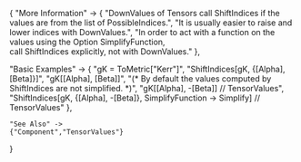 {
  "More Information" -> {
      "DownValues of Tensors call ShiftIndices if the values are from the list of PossibleIndices.",
      "It is usually easier to raise and lower indices with DownValues.",
      "In order to act with a function on the values using the Option SimplifyFunction, \
call ShiftIndices explicitly, not with DownValues."
  },

  "Basic Examples" -> {
    "gK = ToMetric[\"Kerr\"]",
    "ShiftIndices[gK, {\[Alpha], \[Beta]}]",
    "gK[\[Alpha], \[Beta]]",
    "(* By default the values computed by ShiftIndices are not simplified. *)",
    "gK[\[Alpha], -\[Beta]] // TensorValues",
    "ShiftIndices[gK, {\[Alpha], -\[Beta]}, SimplifyFunction -> Simplify] // TensorValues"
    },

    "See Also" ->
    {"Component","TensorValues"}

}
